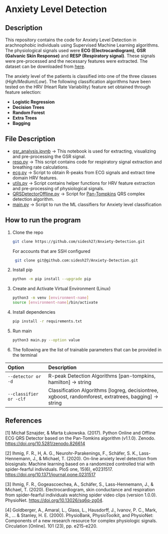 # Anxiety Level Detection 

## Description

This repository contains the code for Anxiety Level Detection in arachnophobic individuals using Supervised Machine Learning algorithms. The physiological signals used were **ECG (Electrocardiogram)**, **GSR (Galvanic Skin Response)** and **RESP (Respiratory signal)**. These signals were pre-processed and the necessary features were extracted. The dataset can be downloaded from [here](https://physionet.org/content/ecg-spider-clip/1.0.0/).

The anxiety level of the patients is classified into one of the three classes (*High*/*Medium*/*Low*). The following classification algorithms have been tested on the HRV (Heart Rate Variability) feature set obtained through feature selection:
- **Logistic Regression**
- **Decision Trees**
- **Random Forest**
- **Extra Trees**
- **Bagging**


## File Description

- [gsr_analysis.ipynb](./gsr_analysis.ipynb) -> This notebook is used for extracting, visualizing and pre-processing the GSR signal.
- [resp.py](./resp.py) -> This script contains code for respiratory signal extraction and breathing rate calculations.
- [ecg.py](./ecg.py) -> Script to obtain R-peaks from ECG signals and extract time domain HRV features.
- [utils.py](./utils.py) -> Script contains helper functions for HRV feature extraction and pre-processing of physiological signals.
- [QRSDetectorOffline.py](./QRSDetectorOffline.py) -> Script for [Pan-Tompkins](https://github.com/c-labpl/qrs_detector) QRS complex detection algorithm.
- [main.py](./main.py) -> Script to run the ML classifiers for Anxiety level classification

## How to run the program


1. Clone the repo
   ```sh
   git clone https://github.com/sidesh27/Anxiety-Detection.git
   ```
   For accounts that are SSH configured
   ```sh
    git clone git@github.com:sidesh27/Anxiety-Detection.git
   ```
2. Install pip
   ```sh
   python -m pip install --upgrade pip
   ```
3. Create and Activate Virtual Environment (Linux)
   ```sh
   python3 -m venv [environment-name]
   source [environment-name]/bin/activate
   ```
4. Install dependencies
   ```sh
   pip install -r requirements.txt
   ```
5. Run main
   ```sh
   python3 main.py --option value
   ```
   
6. The following are the list of trainable parameters that can be provided in the terminal

| Option               | Description                                                                    |
| :------------------- | :----------------------------------------------------------------------------- |
| `--detector or -d`     | R-peak Detection Algorithms [pan-tompkins, hamilton] -> string |
| `--classifier or -clf`  | Classification Algorithms [logreg, decisiontree, xgboost, randomforest, extratrees, bagging] -> string                           |


## References

[1] Michał Sznajder, & Marta Łukowska. (2017). Python Online and Offline ECG QRS Detector based on the Pan-Tomkins algorithm (v1.1.0). Zenodo. https://doi.org/10.5281/zenodo.826614 

[2] Ihmig, F. R., H, A. G., Neurohr-Parakenings, F., Schäfer, S. K., Lass-Hennemann, J., & Michael, T. (2020). On-line anxiety level detection from biosignals: Machine learning based on a randomized controlled trial with spider-fearful individuals. PloS one, 15(6), e0231517. https://doi.org/10.1371/journal.pone.0231517

[3] Ihmig, F. R., Gogeascoechea, A., Schäfer, S., Lass-Hennemann, J., & Michael, T. (2020). Electrocardiogram, skin conductance and respiration from spider-fearful individuals watching spider video clips (version 1.0.0). PhysioNet. https://doi.org/10.13026/sq6q-zg04.

[4] Goldberger, A., Amaral, L., Glass, L., Hausdorff, J., Ivanov, P. C., Mark, R., ... & Stanley, H. E. (2000). PhysioBank, PhysioToolkit, and PhysioNet: Components of a new research resource for complex physiologic signals. Circulation [Online]. 101 (23), pp. e215-e220.
